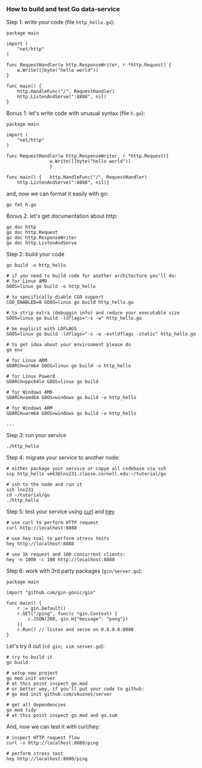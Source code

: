 ### How to build and test Go data-service

Step 1: write your code (file `http_hello.go`):
```
package main

import (
	"net/http"
)

func RequestHandler(w http.ResponseWriter, r *http.Request) {
	w.Write([]byte("hello world"))
}

func main() {
	http.HandleFunc("/", RequestHandler)
	http.ListenAndServe(":8888", nil)
}
```

Bonus 1: let's write code with unusual syntax (file `h.go`):
```
package main

import (
	"net/http"
)

func RequestHandler(w http.ResponseWriter, r *http.Request){
                w.Write([]byte("hello world"))
                }

func main() {	http.HandleFunc("/", RequestHandler)
	http.ListenAndServe(":8888", nil)}
```
and, now we can format it easily with go:
```
go fmt h.go
```

Bonus 2: let's get documentation about http:
```
go doc http
go doc http.Request
go doc http.ResponseWriter
go doc http.ListenAndServe
```

Step 2: build your code
```
go build -o http_hello

# if you need to build code for another architecture you'll do:
# for Linux AMD
GOOS=linux go build -o http_hello

# to specifically diable CGO support
CGO_ENABLED=0 GOOS=linux go build http_hello.go

# to strip extra (debuggin info) and reduce your executable size
GOOS=linux go build -ldflags="-s -w" http_hello.go

# be explicit with LDFLAGS
GOOS=linux go build -ldflags="-s -w -extldflags -static" http_hello.go

# to get idea about your environment please do
go env

# for Linux ARM
GOARCH=arm64 GOOS=linux go build -o http_hello

# for Linux Power8
GOARCH=ppc64le GOOS=linux go build

# for Windows AMD
GOARCH=amd64 GOOS=windows go build -o http_hello

# for Windows ARM
GOARCH=arm64 GOOS=windows go build -o http_hello

...
```

Step 3: run your service
```
./http_hello
```

Step 4: migrate your service to another node:
```
# either package your service or copye all codebase via ssh
scp http_hello vek3@lnx231.classe.cornell.edu:~/tutorial/go

# ssh to the node and run it
ssh lnx231
cd ~/tutorial/go
./http_hello
```

Step 5: test your service using
[curl](https://curl.se/)
and
[hey](https://github.com/rakyll/hey)
```
# use curl to perform HTTP request
curl http://localhost:8888

# use hey tool to perform stress tests
hey http://localhost:8888

# use 1k request and 100 concurrent clients:
hey -n 1000 -c 100 http://localhost:8888
```

Step 6: work with 3rd party packages (`gin/server.go`):
```
package main

import "github.com/gin-gonic/gin"

func main() {
	r := gin.Default()
	r.GET("/ping", func(c *gin.Context) {
		c.JSON(200, gin.H{"message": "pong"})
	})
	r.Run() // listen and serve on 0.0.0.0:8080
}
```
Let's try it out (`cd gin; vim server.go`):
```
# try to build it
go build

# setup new project
go mod init server
# at this point inspect go.mod
# or better way, if you'll put your code to github:
# go mod init github.com/vkuznet/server

# get all dependencies
go mod tidy
# at this point inspect go.mod and go.sum
```
And, now we can test it with curl/hey:
```
# inspect HTTP request flow
curl -v http://localhost:8080/ping

# perform stress test
hey http://localhost:8080/ping
```
